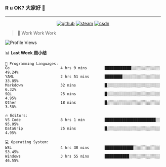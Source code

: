### R u OK? 大家好 👋

___

<p align="center">
  <a href="https://bigkjp97.github.io/"><img src="https://img.shields.io/badge/-GitPage-lightgrey" alt="github"></a>
  <a href="https://steamcommunity.com/id/bigkjp/"><img src="https://img.shields.io/badge/-Steam-black" alt="steam"></a>
  <a href="https://blog.csdn.net/qq_38986088"><img src="https://img.shields.io/badge/CSDN-cf000e" alt="csdn"></a>
</p>

> 🧟 Work Work Work

<!--START_SECTION:kjp readme-->
![Profile Views](http://img.shields.io/badge/Mi%20Amigos%E2%99%82%EF%B8%8F-0-ff69b4)

📊 **Last Week 周小结** 

```text
💬 Programming Languages: 
Go                       4 hrs 9 mins        ████████████░░░░░░░░░░░░░   49.24% 
YAML                     2 hrs 51 mins       ████████░░░░░░░░░░░░░░░░░   33.85% 
Markdown                 32 mins             █░░░░░░░░░░░░░░░░░░░░░░░░   6.32% 
SQL                      25 mins             █░░░░░░░░░░░░░░░░░░░░░░░░   4.95% 
Other                    18 mins             █░░░░░░░░░░░░░░░░░░░░░░░░   3.58%

🔥 Editors: 
VS Code                  8 hrs 1 min         ███████████████████████░░   95.05% 
DataGrip                 25 mins             █░░░░░░░░░░░░░░░░░░░░░░░░   4.95%

💻 Operating System: 
WSL                      4 hrs 30 mins       █████████████░░░░░░░░░░░░   53.45% 
Windows                  3 hrs 55 mins       ███████████░░░░░░░░░░░░░░   46.55%

```


<!--END_SECTION:kjp readme-->

<!--
**bigkjp97/bigkjp97** is a ✨ _special_ ✨ repository because its `README.md` (this file) appears on your GitHub profile.

Here are some ideas to get you started:

- 🔭 I’m currently working on ...
- 🌱 I’m currently learning ...
- 👯 I’m looking to collaborate on ...
- 🤔 I’m looking for help with ...
- 💬 Ask me about ...
- 📫 How to reach me: ...
- 😄 Pronouns: ...
- ⚡ Fun fact: ... -->
